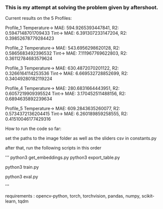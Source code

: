 ### This is my attempt at solving the problem given by aftershoot.

Current results on the 5 Profiles:

Profile_1
Temperature-> MAE: 594.9265393447841, R2: 0.5947148701709433
Tint-> MAE: 6.391307233147204, R2: 0.39852678779284423

Profile_2
Temperature-> MAE: 543.6956298620128, R2: 0.5865683492396532
Tint-> MAE: 7.111967769622803, R2: 0.36112784683579624

Profile_3
Temperature-> MAE: 630.4872070201122, R2: 0.3266164114253536
Tint-> MAE: 6.669532728852699, R2: 0.34049280182119224

Profile_4
Temperature-> MAE: 280.6831664443951, R2: 0.6057219909395524
Tint-> MAE: 3.170452511488156, R2: 0.6894635892239634

Profile_5
Temperature-> MAE: 609.2843635260077, R2: 0.5734372136204415
Tint-> MAE: 6.260189859258555, R2: 0.41510046177429316


How to run the code so far:

set the paths to the image folder as well as the sliders csv in constants.py

after that, run the following scripts in this order

'''
python3 get_embeddings.py
python3 export_table.py

python3 train.py

python3 eval.py

'''

requirements :
opencv-python, torch, torchvision, pandas, numpy, scikit-learn, tqdm
